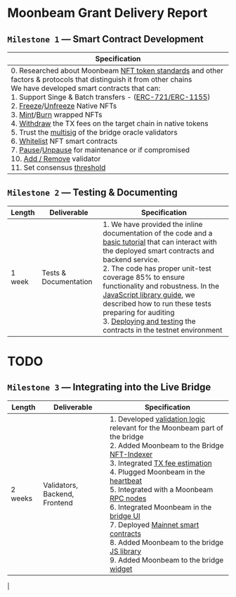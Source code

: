 # Moonbeam Grant Delivery Report

## `Milestone 1` — Smart Contract Development

| Specification |
|-|
| 0. Researched about Moonbeam [NFT token standards](https://docs.moonbeam.network/builders/build/eth-api/dev-env/openzeppelin/contracts/#deploying-an-erc-721-token) and other factors & protocols that distinguish it from other chains<br/>We have developed smart contracts that can:<br/>1. Support Singe & Batch transfers - ([ERC-721/ERC-1155](https://github.com/XP-NETWORK/XP.network-HECO-Migration/blob/f474704150da557f931e011026d0c033b391bd7a/dist/Minter.d.ts))<br/>2. [Freeze](https://github.com/XP-NETWORK/XP.network-HECO-Migration/search?q=freeze)/[Unfreeze](https://github.com/XP-NETWORK/XP.network-HECO-Migration/search?q=unfreeze) Native NFTs<br/>3. [Mint](https://github.com/XP-NETWORK/XP.network-HECO-Migration/search?q=mint)/[Burn](https://github.com/XP-NETWORK/XP.network-HECO-Migration/search?q=burn) wrapped NFTs<br/>4. [Withdraw](https://github.com/XP-NETWORK/XP.network-HECO-Migration/search?q=withdraw) the TX fees on the target chain in native tokens<br>5. Trust the [multisig](https://github.com/XP-NETWORK/frost-secp256k1) of the bridge oracle validators<br/>6. [Whitelist](https://github.com/XP-NETWORK/XP.network-HECO-Migration/search?q=whitelist) NFT smart contracts<br/>7. [Pause](https://github.com/XP-NETWORK/XP.network-HECO-Migration/search?q=pause)/[Unpause](https://github.com/XP-NETWORK/XP.network-HECO-Migration/search?q=unpause) for maintenance or if compromised<br/>10. [Add / Remove](https://github.com/XP-NETWORK/XP.network-HECO-Migration/search?q=validate) validator<br/>11. Set consensus [threshold](https://github.com/XP-NETWORK/XP.network-HECO-Migration/search?q=threshold)|


## `Milestone 2` — Testing & Documenting

| Length | Deliverable | Specification |
|-|-|-|
| 1 week | Tests & Documentation | 1. We have provided the inline documentation of the code and a [basic tutorial](./ui_tutorial.md) that can interact with the deployed smart contracts and backend service.<br/>2. The code has proper unit-test coverage 85% to ensure functionality and robustness. In the [JavaScript library guide](./tutorial.md), we described how to run these tests preparing for auditing<br/>3. [Deploying and testing](./deployment_n_testing.md) the contracts in the testnet environment|


# TODO

## `Milestone 3` — Integrating into the Live Bridge
| Length | Deliverable | Specification |
|-|-|-|
| 2 weeks | Validators, Backend, Frontend | 1. Developed [validation logic](./proof.md/#31-validation-logic) relevant for the Moonbeam part of the bridge<br/>2. Added Moonbeam to the Bridge [NFT-Indexer](./proof.md/#32-nft-indexing)<br/>3. Integrated [TX fee estimation](./proof.md/#33-tx-fee-estimation)<br/>4. Plugged Moonbeam in the [heartbeat](./proof.md/#34-heartbeat)<br/>5. Integrated with a Moonbeam [RPC nodes](./proof.md/#35-rpc-nodes)<br/>6. Integrated Moonbeam in the [bridge UI](./proof.md/#36-bridge-ui)<br/>7. Deployed [Mainnet smart contracts](./proof.md/#37-mainnet-contracts)<br/>8. Added Moonbeam to the bridge [JS library](./proof.md/#38-js-library-integration)<br/>9. Added Moonbeam to the bridge [widget](./proof.md/#39-widget-integration)|
|